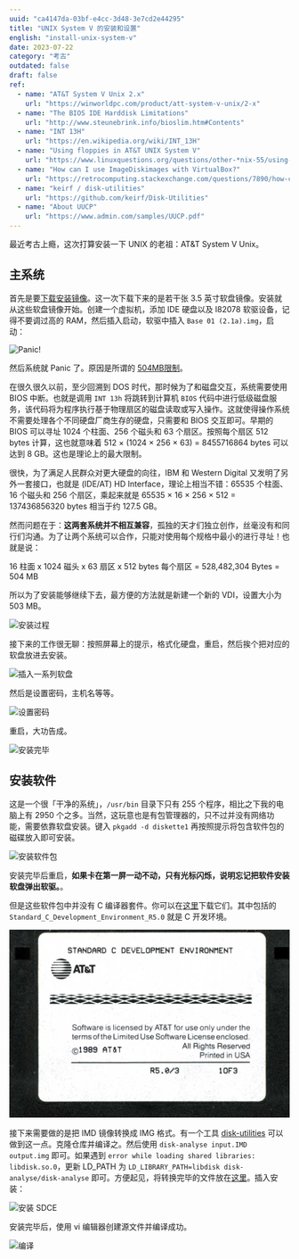 ```yaml
---
uuid: "ca4147da-03bf-e4cc-3d48-3e7cd2e44295"
title: "UNIX System V 的安装和设置"
english: "install-unix-system-v"
date: 2023-07-22
category: "考古"
outdated: false
draft: false
ref: 
  - name: "AT&T System V Unix 2.x"
    url: "https://winworldpc.com/product/att-system-v-unix/2-x"
  - name: "The BIOS IDE Harddisk Limitations"
    url: "http://www.steunebrink.info/bioslim.htm#Contents"
  - name: "INT 13H"
    url: "https://en.wikipedia.org/wiki/INT_13H"
  - name: "Using floppies in AT&T UNIX System V"
    url: "https://www.linuxquestions.org/questions/other-*nix-55/using-floppies-in-at-and-t-unix-system-v-release-4-version-2-1-or-docs-link-4175428440/"
  - name: "How can I use ImageDiskimages with VirtualBox?"
    url: "https://retrocomputing.stackexchange.com/questions/7890/how-can-i-use-imagedisk-imd-images-with-virtualbox-winimage-etc"
  - name: "keirf / disk-utilities"
    url: "https://github.com/keirf/Disk-Utilities"
  - name: "About UUCP"
    url: "https://www.admin.com/samples/UUCP.pdf"
---
```


最近考古上瘾，这次打算安装一下 UNIX 的老祖：AT&T System V Unix。

## 主系统

首先是要[下载安装镜像](./assets/AT%26T%20UNIX%20System%20V%20Release%204%20Version%202.1%20(3.5).7z)。这一次下载下来的是若干张 3.5 英寸软盘镜像。安装就从这些软盘镜像开始。创建一个虚拟机，添加 IDE 硬盘以及 I82078 软驱设备，记得不要调过高的 RAM，然后插入启动，软驱中插入 `Base 01 (2.1a).img`，启动：

![Panic!](./assets/panic.png)

然后系统就 Panic 了。原因是所谓的 [504MB限制](http://www.steunebrink.info/bioslim.htm#Contents)。

在很久很久以前，至少回溯到 DOS 时代，那时候为了和磁盘交互，系统需要使用 BIOS 中断。也就是调用 `INT 13h` 将跳转到计算机 `BIOS` 代码中进行低级磁盘服务，该代码将为程序执行基于物理扇区的磁盘读取或写入操作。这就使得操作系统不需要处理各个不同硬盘厂商生存的硬盘，只需要和 BIOS 交互即可。早期的 BIOS 可以寻址 1024 个柱面、256 个磁头和 63 个扇区。按照每个扇区 512 bytes 计算，这也就意味着 512 × (1024 × 256 × 63) = 8455716864 bytes 可以达到 8 GB。这也是理论上的最大限制。

很快，为了满足人民群众对更大硬盘的向往，IBM 和 Western Digital 又发明了另外一套接口，也就是 (IDE/AT) HD Interface，理论上相当不错：65535 个柱面、16 个磁头和 256 个扇区，乘起来就是 65535 × 16 × 256 × 512 = 137436856320 bytes 相当于约 127.5 GB。

然而问题在于：**这两套系统并不相互兼容**，孤独的天才们独立创作，丝毫没有和同行们沟通。为了让两个系统可以合作，只能对使用每个规格中最小的进行寻址！也就是说：

16 柱面 x 1024 磁头 x 63 扇区 x 512 bytes 每个扇区 = 528,482,304 Bytes = 504 MB

所以为了安装能够继续下去，最方便的方法就是新建一个新的 VDI，设置大小为 503 MB。

![安装过程](./assets/installsysv.png)

接下来的工作很无聊：按照屏幕上的提示，格式化硬盘，重启，然后挨个把对应的软盘放进去安装。

![插入一系列软盘](./assets/installsysv2.png)

然后是设置密码，主机名等等。

![设置密码](./assets/setpassword.png)

重启，大功告成。

![安装完毕](./assets/installsysvdone.png)

## 安装软件

这是一个很「干净的系统」，`/usr/bin` 目录下只有 255 个程序，相比之下我的电脑上有 2950 个之多。当然，这玩意也是有包管理器的，只不过并没有网络功能，需要依靠软盘安装。键入 `pkgadd -d diskette1`
再按照提示将包含软件包的磁碟放入即可安装。

![安装软件包](./assets/systemvinstallpackages.png)

安装完毕后重启，**如果卡在第一屏一动不动，只有光标闪烁，说明忘记把软件安装软盘弹出软驱。**。

但是这些软件包中并没有 C 编译器套件。你可以在[这里](http://www.bitsavers.org/bits/ATT/SYSV_386/SYSV_Rel_4.0_Ver_1.0_386_486_partial.zip)下载它们。其中包括的 `Standard_C_Development_Environment_R5.0` 就是 C 开发环境。

![安装软盘封面](./assets/Standard_C_Development_Environment_R5.0.webp)

接下来需要做的是把 IMD 镜像转换成 IMG 格式。有一个工具 [disk-utilities](https://github.com/keirf/Disk-Utilities) 可以做到这一点。克隆仓库并编译之。然后使用 `disk-analyse input.IMD output.img` 即可。如果遇到 `error while loading shared libraries: libdisk.so.0`，更新 LD_PATH 为 `LD_LIBRARY_PATH=libdisk disk-analyse/disk-analyse` 即可。方便起见，将转换完毕的文件放在[这里](./assets/Standard_C_Development_Environment_R5.0.7z)。插入安装：

![安装 SDCE](./assets/install_sdce.png)

安装完毕后，使用 vi 编辑器创建源文件并编译成功。

![编译](./assets/hellosysvunix.png)
